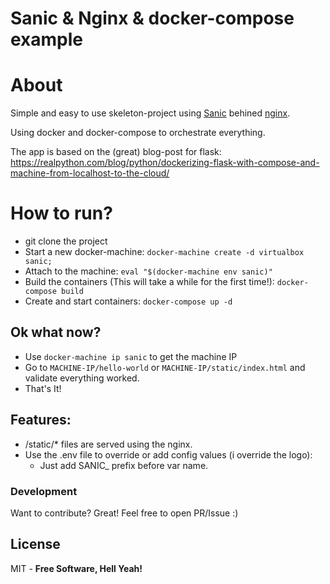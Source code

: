 # Sanic & Nginx & docker-compose example
# About
Simple and easy to use skeleton-project using [Sanic] behined [nginx].

Using docker and docker-compose to orchestrate everything.

The app is based on the (great) blog-post for flask:
https://realpython.com/blog/python/dockerizing-flask-with-compose-and-machine-from-localhost-to-the-cloud/

# How to run?
  - git clone the project 
  - Start a new docker-machine:
  `docker-machine create -d virtualbox sanic;`
  - Attach to the machine:
    `eval "$(docker-machine env sanic)"`
  - Build the containers (This will take a while for the first time!):
  `docker-compose build`
  - Create and start containers:
    `docker-compose up -d`

## Ok what now?
  - Use `docker-machine ip sanic` to get the machine IP
  - Go to `MACHINE-IP/hello-world` or  `MACHINE-IP/static/index.html` and validate everything worked.
  - That's It!
  
## Features:
  - /static/* files are served using the nginx.
  - Use the .env file to override or add config values (i override the logo):
    - Just add SANIC_ prefix before var name.

### Development

Want to contribute? Great!
Feel free to open PR/Issue :)

License
----

MIT - **Free Software, Hell Yeah!**

[//]: #URLs

   [sanic]: <https://github.com/channelcat/sanic>
   [nginx]: <https://www.nginx.com/resources/wiki/>
    
